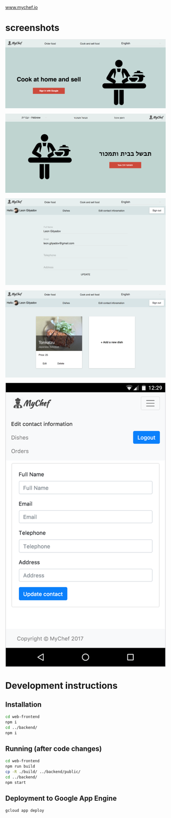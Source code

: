 www.mychef.io

# screenshots

![screenshot](screenshots/1.png)

![screenshot hebrew interface](screenshots/2.png)

![screenshot 3](screenshots/3.png)

![screenshot 4](screenshots/5.png)

![screenshot 6](screenshots/6.png)


# Development instructions
## Installation
```bash
cd web-frontend
npm i
cd ../backend/
npm i
```

## Running (after code changes)
```bash
cd web-frontend
npm run build
cp -R ./build/ ../backend/public/
cd ../backend/
npm start
```

## Deployment to Google App Engine
```bash
gcloud app deploy
```